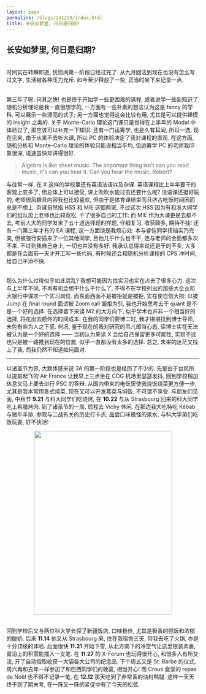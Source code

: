```yaml
---
layout: page
permalink: /blogs/241229/index.html
title: 长安如梦里, 何日是归期?
---
```


## 长安如梦里, 何日是归期?

<br>时间实在转瞬即逝, 恍惚间第一阶段已经过完了. 从九月回法到现在也没有怎么写过文字, 生活被各种压力充斥. 如今至少释放了一些, 正当时坐下来记录一点.

<br>第三年了呀, 何其之快! 也是终于开始学一些更困难的课程, 或者说学一些新知识了. 随机分析理论是我一直很想学的, 一方面有一些朴素的想法认为这是 fancy 的学科, 可以展示一些漂亮的式子; 另一方面也觉得这会比较有用, 尤其是可以提供建模的 insight 之类的. 关于 Monte-Carlo 理论这门课只是觉得在上半年的 Modal 中体验过了, 那应该可以补充一下知识. 还有一门运筹学, 也是久有耳闻, 所以一选. 现在见来, 由于从来不去听大课, 所以 PC 的体验决定了我对课程的直观. 在这方面, 随机分析和 Monte-Carlo 理论的体验只能说相当平均, 但运筹学 PC 的老师我印象很深, 语速虽快却讲得很好.

> Algebra is like sheet music. The important thing isn't can you read music, it's can you hear it. Can you hear the music, Robert?

与往常一样, 在 X 这样的学校里还有英语法语以及杂课. 英语课相比上半年要干的客观上变多了, 但总体上可以接受, 课上吹吹水能过去还要什么呢? 法语课还挺好玩的, 老师很风趣且内容我也比较喜欢, 但由于是体育课结束而且挤占吃饭时间因而总是不想上. 杂课自然指 HSS 和 MIE 这御两家, 不过这次 HSS 因为有和浙大同学们的组队加上老师也比较宽松, 干了很多自己的工作; 而 MIE 作为大课更是去都不去, 考前人大的同学发来了五十道选择题的样题, 仔细复习, 收获颇多, 期待不挂! 还有一门第三年才有的 EA 课程, 这一方面饶是我烦心处: 本与睿恺同学搭档实乃完美, 但被强行安插来了一位其他同学, 且他几乎什么也不干, 连与老师的会面都多次不来. 不过到我自己身上, 一切也并没有多好: 我承认总得来说还是干的不多, 大多都是在会面前一天才开工写一些代码, 有时候还会和随机分析课程的 CPS 冲时间, 给自己平添不快.

<br>那么为什么过得似乎如此混乱? 我想可能因为找实习也实在占去了很多心力. 这次与上半年不同, 不再有机会想干什么干什么了, 不得不在学校列出的那些大企业和大银行中谋求一个实习岗位. 而东面西面不是被拒就是被拒, 实在使自信大损: 以被 Jump 在 final round 面试被 Zoom call 面拒为引, 我也开始思考去干 quant 是不是一个好的选择. 在选择留下来读 M2 的大方向下, 似乎学术也并非一个相当好的选择, 将花出去额外的时间成本: 在我的同学们要博二时, 我才堪堪找到博士导师, 未免有些为人之下感. 何况, 鉴于现在的我对研究的吊儿郎当心态, 读博士实在无法被认为是一个好的选择 —— 当初认为来读 X 会给自己保留更多可能性, 实则不过也只是被一路推到现在的位置, 似乎一直都没有太多的选择. 总之, 未来的迷茫又找上了我, 而我仍然不知道如何面对.

---

以诸圣节为界, 大致体感来说 3A 的第一阶段也是经历了不少的. 先是由于台风所以提前起飞的 Air France 让我早上三点坐在 CDG 机场里瑟瑟发抖, 回到学校稍加休息又马上要去进行 PSC 的答辩. 从国内带来的电饭煲使我烧饭烧菜更方便一步, 尤其是我本常用各式炖菜, 现在又可以开发蒸菜与焖饭, 不可谓不享受. 与朋友们见面, 中秋节 **9.21** 与科大同学们吃烧烤, 在 **10.22** 与从 Strasbourg 回来的科大同学吃上希腊烤肉. 到了诸圣节的一周, 启程去 Vichy 休闲. 在那边我大吃特吃 Kébab 与猪牛羊排, 参观与二战有关的历史打卡点, 品尝口味极怪的泉水, 与科大学弟们吃饭玩耍, 好不快活!

<div align=center><img src="https://zian-chen.github.io/images/24121901.jpg" width="360" height="480"></div>

<br>回到学校后又与两位科大学长探了新疆饭店, 口味极佳, 尤其是极香的抓饭和浓郁的酸奶. 后来 **11.14** 他又从 Strasbourg 来, 住在我宿舍三天, 带我去吃了火锅, 亦是十分顶级的体验. 后面很快 **11.21** 开始下雪, 从北方南下的冷空气让这里银装素裹, 窗沿上的积雪能插入一支笔. 在 **11.27** 的 X-Forum 也玩得很开心, 和很多人有所交流, 开了自动拾取收获一大袋各大公司的纪念品. 下个周五又是 St. Barbe 的仪式, 周六再和去年一样参加了和巴西同学们的晚宴, 相当开心! 而 Crous 食堂的 repas de Noël 也不得不记录一笔, 在 **12.12** 那天吃到了非常香的油封鸭腿. 这样一天天终于到了期末考, 在一阵又一阵的紧促中有了今天的松弦.